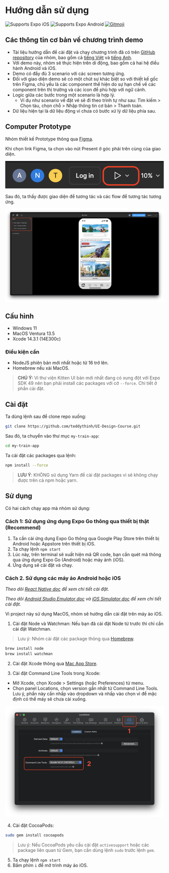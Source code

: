 # Hướng dẫn sử dụng

<p>
  <!-- iOS -->
  <img alt="Supports Expo iOS" longdesc="Supports Expo iOS" src="https://img.shields.io/badge/iOS-4630EB.svg?style=flat-square&logo=APPLE&labelColor=999999&logoColor=fff" />
  <!-- Android -->
  <img alt="Supports Expo Android" longdesc="Supports Expo Android" src="https://img.shields.io/badge/Android-4630EB.svg?style=flat-square&logo=ANDROID&labelColor=A4C639&logoColor=fff" />
  <!-- Gitmoji -->
  <a href="https://gitmoji.dev">
    <img
      src="https://img.shields.io/badge/gitmoji-%20😜%20😍-FFDD67.svg?style=flat-square"
      alt="Gitmoji"
    />
  </a>
</p>

## Các thông tin cơ bản về chương trình demo

- Tài liệu hướng dẫn để cài đặt và chạy chương trình đã có trên [GitHub repository](https://github.com/teddythinh/UI-Design-Course) của nhóm, bao gồm cả [tiếng Việt](https://github.com/teddythinh/UI-Design-Course/blob/main/my-train-app/HuongDanSuDung.md) và [tiếng Anh](https://github.com/teddythinh/UI-Design-Course/blob/main/my-train-app/README.md).
- Với demo này, nhóm sẽ thực hiện trên di động, bao gồm cả hai hệ điều hành Android và iOS.
- Demo có đầy đủ 3 scenario với các screen tương ứng.
- Đối với giao diện demo sẽ có một chút sự khác biệt so với thiết kế gốc trên Figma, chủ yếu là các component thể hiện do sự hạn chế về các component trên thị trường và các icon để phù hợp với ngữ cảnh.
- Logic giữa các bước trong một scenario là hợp lý.
  - Ví dụ như scenario về đặt vé sẽ đi theo trình tự như sau: Tìm kiếm > Chọn tàu, chọn chỗ > Nhập thông tin cơ bản > Thanh toán.
- Dữ liệu hiện tại là dữ liệu động vì chưa có bước xử lý dữ liệu phía sau.

## Computer Prototype

Nhóm thiết kế Prototype thông qua [Figma](https://www.figma.com/file/uBif5vsZVJyyYg0gNbhU2s/My-Train?type=design&node-id=0%3A1&mode=design&t=pmaKX0w63tv4crL2-1).

Khi chọn link Figma, ta chọn vào nút Present ở góc phải trên cùng của giao diện.

![presentButton](images/PresentButton.png)

Sau đó, ta thấy được giao diện để tương tác và các flow để tương tác tương ứng.

![FullScreen](images/FullScreen.png)

## Cấu hình

- Windows 11
- MacOS Ventura 13.5
- Xcode 14.3.1 (14E300c)

### Điều kiện cần

- NodeJS phiên bản mới nhất hoặc từ 16 trở lên.
- Homebrew nếu xài MacOS.

> **CHÚ Ý:** Vì thư viện Kitten UI bản mới nhất đang có xung đột với Expo SDK 49 nên bạn phải install các packages với cờ `--force`. Chi tiết ở phần cài đặt.

## Cài đặt

Ta dùng lệnh sau để clone repo xuống:

```bash
git clone https://github.com/teddythinh/UI-Design-Course.git
```

Sau đó, ta chuyển vào thư mục `my-train-app`:

```bash
cd my-train-app
```

Ta cài đặt các packages qua lệnh:

```bash
npm install --force
```

> **LƯU Ý**: KHÔNG sử dụng Yarn để cài đặt packages vì sẽ không chạy được trên cả npm hoặc yarn.

## Sử dụng

Có hai cách chạy app mà nhóm sử dụng:

### Cách 1: Sử dụng ứng dụng Expo Go thông qua thiết bị thật **(Recommend)**

1. Ta cần cài ứng dụng Expo Go thông qua Google Play Store trên thiết bị Android hoặc Appstore trên thiết bị iOS.
2. Ta chạy lệnh `npm start`
3. Lúc này, trên terminal sẽ xuất hiện mã QR code, bạn cần quét mã thông qua ứng dụng Expo Go (Android) hoặc máy ảnh (iOS).
4. Ứng dụng sẽ cài đặt và chạy.

### Cách 2. Sử dụng các máy ảo Android hoặc iOS

_Theo dõi [React Native doc](https://reactnative.dev/docs/environment-setup) để xem chi tiết cài đặt._

_Theo dõi [Android Studio Emulator doc](https://docs.expo.dev/workflow/android-studio-emulator/) và [iOS Simulator doc](https://docs.expo.dev/workflow/ios-simulator/) để xem chi tiết cài đặt._

Vì project này sử dụng MacOS, nhóm sẽ hướng dẫn cài đặt trên máy ảo iOS.

1. Cài đặt Node và Watchman: Nếu bạn đã cài đặt Node từ trước thì chỉ cần cài đặt Watchman.

> Lưu ý: Nhóm cài đặt các package thông qua [Homebrew](https://brew.sh/).

```bash
brew install node
brew install watchman
```

2. Cài đặt Xcode thông qua [Mac App Store](https://apps.apple.com/us/app/xcode/id497799835?mt=12).

3. Cài đặt Command Line Tools trong Xcode:

- Mở Xcode, chọn Xcode > Settings (hoặc Preferences) từ menu.
- Chọn panel Locations, chọn version gần nhất từ Command Line Tools. Lưu ý, phần này cần nhấp  vào dropdown và nhấp vào chọn vì để mặc định có thể máy sẽ chưa cài xuống.

![CLT](images/CLT.png)

4. Cài đặt CocoaPods:

```bash
sudo gem install cocoapods
```

> Lưu ý: Nếu CocoaPods yêu cầu cài đặt `activesupport` hoặc các package liên quan từ Gem, bạn cần dùng lệnh `sudo` trước lệnh `gem`.

5. Ta chạy lệnh `npm start`
6. Bấm phím `i` để mở trình máy ảo iOS.
